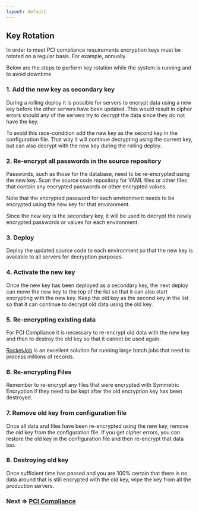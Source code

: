```yaml
---
layout: default
---
```


## Key Rotation

In order to meet PCI compliance requirements encryption keys must be rotated
on a regular basis. For example, annually.

Below are the steps to perform key rotation while the system is running and to
avoid downtime

### 1. Add the new key as secondary key

During a rolling deploy it is possible for servers to encrypt data using a new
key before the other servers have been updated. This would result in cipher
errors should any of the servers try to decrypt the data since they do not have
the key.

To avoid this race-condition add the new key as the second key in the configuration
file. That way it will continue decrypting using the current key, but can also
decrypt with the new key during the rolling deploy.

### 2. Re-encrypt all passwords in the source repository

Passwords, such as those for the database, need to be re-encrypted using the new key.
Scan the source code repository for YAML files or other files that contain any encrypted passwords or
other encrypted values.

Note that the encrypted password for each environment needs to be encrypted using
the new key for that environment.

Since the new key is the secondary key, it will be used to decrypt the newly encrypted
passwords or values for each environment.

### 3. Deploy

Deploy the updated source code to each environment so that the new key is available to all
servers for decryption purposes.

### 4. Activate the new key

Once the new key has been deployed as a secondary key, the next deploy can move
the new key to the top of the list so that it can also start encrypting with the
new key.
Keep the old key as the second key in the list so that it can continue to
decrypt old data using the old key.

### 5. Re-encrypting existing data

For PCI Compliance it is necessary to re-encrypt old data with the new key and
then to destroy the old key so that it cannot be used again.

[RocketJob](http://rocketjob.io) is an excellent solution for
running large batch jobs that need to process millions of records.

### 6. Re-encrypting Files

Remember to re-encrypt any files that were encrypted with Symmetric Encryption
if they need to be kept after the old encryption key has been destroyed.

### 7. Remove old key from configuration file

Once all data and files have been re-encrypted using the new key, remove the
old key from the configuration file. If you get cipher errors, you can restore
the old key in the configuration file and then re-encrypt that data too.

### 8. Destroying old key

Once sufficient time has passed and you are 100% certain that there is no data
around that is still encrypted with the old key, wipe the key from all the production
servers.

### Next => [PCI Compliance](pci_compliance.html)
